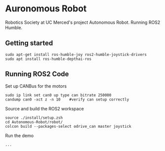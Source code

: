 # Auronomous Robot
Robotics Society at UC Merced's project Autonomous Robot. Running ROS2 Humble. 

## Getting started
```
sudo apt-get install ros-humble-joy ros2-humble-joystick-drivers
sudo apt install ros-humble-depthai-ros
```

## Running ROS2 Code
Set up CANBus for the motors
 ```
 sudo ip link set can0 up type can bitrate 250000
 candump can0 -xct z -n 10    #verify can setup correctly
 ```
Source and build the ROS2 workspace
 ```
 source ./install/setup.zsh
 cd Autonomous-Robot/robot/
 colcon build --packages-select odrive_can master joystick 
 ```
 Run the demo
```
...
```
